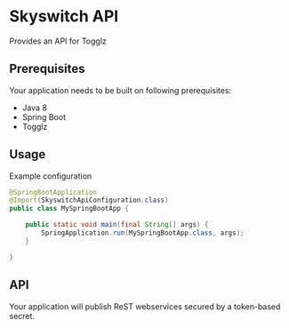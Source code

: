 # Skyswitch API

Provides an API for Togglz

## Prerequisites

Your application needs to be built on following prerequisites:

* Java 8
* Spring Boot
* Togglz

## Usage

Example configuration

```java
@SpringBootApplication
@Import(SkyswitchApiConfiguration.class)
public class MySpringBootApp {

	public static void main(final String[] args) {
		SpringApplication.run(MySpringBootApp.class, args);
	}

}

```

## API

Your application will publish ReST webservices secured by a token-based secret.
